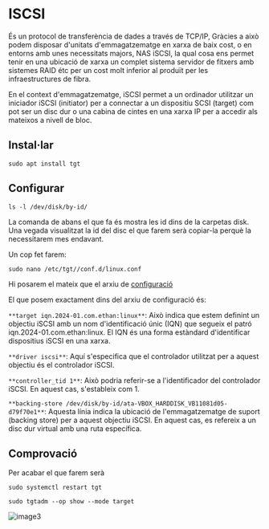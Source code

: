 # ISCSI

És un protocol de transferència de dades a través de TCP/IP, Gràcies a això podem disposar d'unitats d'emmagatzematge en xarxa de baix cost, o en entorns amb unes necessitats majors, NAS iSCSI, la qual cosa ens permet tenir en una ubicació de xarxa un complet sistema servidor de fitxers amb sistemes RAID étc per un cost molt inferior al produït per les infraestructures de fibra.

En el context d'emmagatzematge, iSCSI permet a un ordinador utilitzar un iniciador iSCSI (initiator) per a connectar a un dispositiu SCSI (target) com pot ser un disc dur o una cabina de cintes en una xarxa IP per a accedir als mateixos a nivell de bloc.

## Instal·lar
```console
sudo apt install tgt
```

## Configurar
```console
ls -l /dev/disk/by-id/
```

La comanda de abans el que fa és mostra les id dins de la carpetas disk. Una vegada visualitzat la id del disc el que farem serà copiar-la perquè la necessitarem mes endavant.

Un cop fet farem:
```
sudo nano /etc/tgt//conf.d/linux.conf
```
Hi posarem el mateix que el arxiu de [configuració](https://github.com/Proyecto-Sintesi/configs/blob/main/etc/iscsi/linux.conf)

El que posem exactament dins del arxiu de configuració és:

`**target iqn.2024-01.com.ethan:linux**`: Això indica que estem definint un objectiu iSCSI amb un nom d'identificació únic (IQN) que segueix el patró iqn.2024-01.com.ethan:linux. El IQN és una forma estàndard d'identificar dispositius iSCSI en una xarxa.

`**driver iscsi**`: Aquí s'especifica que el controlador utilitzat per a aquest objectiu és el controlador iSCSI.

`**controller_tid 1**`: Això podria referir-se a l'identificador del controlador iSCSI. En aquest cas, s'estableix com 1.

`**backing-store /dev/disk/by-id/ata-VBOX_HARDDISK_VB11081d05-d79f70e1**`: Aquesta línia indica la ubicació de l'emmagatzematge de suport (backing store) per a aquest objectiu iSCSI. En aquest cas, es refereix a un disc dur virtual amb una ruta específica.

## Comprovació

Per acabar el que farem serà 
```console
sudo systemctl restart tgt
```

```console
sudo tgtadm --op show --mode target
``` 
![image3](https://github.com/Proyecto-Sintesi/configs/assets/165918288/98a8fe96-89da-4bd0-9302-8d155518592b)
